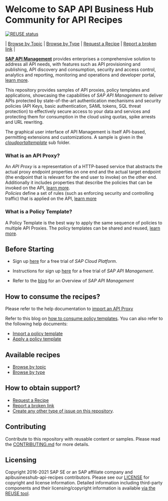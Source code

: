 # Welcome to SAP API Business Hub Community for API Recipes

[![REUSE status](https://api.reuse.software/badge/github.com/SAP/apibusinesshub-api-recipes)](https://api.reuse.software/info/github.com/SAP/apibusinesshub-api-recipes)

\| [Browse by Topic](./api-recipes-by-usecase.md) \| [Browse by Type](./api-recipes-by-type.md) \| [Request a Recipe](https://github.com/SAP/apibusinesshub-api-recipes/issues/new?assignees=&labels=Recipe%20Request&template=recipe-request.md&title=How+to++) \| [Report a broken link](https://github.com/SAP/apibusinesshub-api-recipes/issues/new?assignees=&labels=documentation&template=bug_report.md&title=Broken%20Link) \|

[**SAP API Management**](https://www.sap.com/products/cloud-platform/capabilities/integration.api-management.html) provides enterprises a comprehensive solution to address all API needs, with features such as API provisioning and publishing, API discovery and consumption, security and access control, analytics and reporting, monitoring and operations and developer portal, [learn more](https://help.sap.com/viewer/product/SAP_CLOUD_PLATFORM_API_MANAGEMENT/Cloud/en-US).  

This repository provides samples of API proxies, policy templates and applications, showcasing the capabilities of *SAP API Management* to deliver APIs protected by state-of-the-art authentication mechanisms and security policies (API Keys, basic authentication, SAML tokens, SQL threat protection) to effectively secure access to your data and services and protecting them for consumption in the cloud using quotas, spike arrests and URL rewriting.

The graphical user interface of API Management is itself API-based, permitting extensions and customizations. A sample is given in the [*cloudportaltemplate*](./cloudportaltemplate) sub folder.

### What is an API Proxy?
An *API Proxy* is a representation of a HTTP-based service that abstracts the actual proxy endpoint properties on one end and the actual target endpoint (the endpoint that is relevant for the end user to invoke) on the other end. Additionally it includes properties that describe the policies that can be invoked on the API, [learn more](https://help.sap.com/viewer/66d066d903c2473f81ec33acfe2ccdb4/Cloud/en-US/8962643388fc4df6b7a165baa14475d9.html).\
 *Policies* define a set of rules (such as enforcing security and controlling traffic) that is applied on the API, [learn more](https://help.hana.ondemand.com/apim_od/frameset.htm?7e4f3e590f164996994cddc8e48bf7f5.html)

### What is a Policy Template?
A Policy Template is the best way to apply the same sequence of policies to multiple API Proxies. The policy templates can be shared and reused, [learn more](https://blogs.sap.com/2017/08/28/policy-management-made-easy-with-templates-in-sap-api-management/).  

## Before Starting

* Sign up [here](https://hcp.sap.com/try.html) for a free trial of *SAP Cloud Platform*.

* Instructions for sign up [here](http://scn.sap.com/community/api-management/blog/2016/02/02/free-trial-of-sap-api-management-on-hana-cloud-platform-is-available-now) for a free trial of *SAP API Management*.

* Refer to the [blog](http://scn.sap.com/docs/-71207) for an Overview of *SAP API Management*

## How to consume the recipes?
Please refer to the help documentation to [import an API Proxy](https://help.sap.com/viewer/66d066d903c2473f81ec33acfe2ccdb4/Cloud/en-US/9342a932441e45cd9636eb0a01a89958.html)

Refer to this blog on  [how to consume policy templates](https://blogs.sap.com/2017/03/08/sap-api-management-simplify-your-life-with-policy-templates/). You can also refer to the following help documents:
* [Import a policy template](https://help.sap.com/viewer/66d066d903c2473f81ec33acfe2ccdb4/Cloud/en-US/52263adfe7d9407bbc55eb57594e6500.html)
* [Apply a policy template](https://help.sap.com/viewer/66d066d903c2473f81ec33acfe2ccdb4/Cloud/en-US/269442f98bc343eb8d4deb09f87a0680.html)

## Available recipes
* [Browse by topic](api-recipes-by-usecase.md)
* [Browse by type](api-recipes-by-type.md)

## How to obtain support?
* [Request a Recipe](https://github.com/SAP-samples/apibusinesshub-api-recipes/issues/new?assignees=&labels=Recipe%20Request&template=recipe-request.md&title=How+to++)
* [Report a broken link](https://github.com/SAP-samples/apibusinesshub-api-recipes/issues/new?assignees=&labels=documentation&template=bug_report.md&title=Broken%20Link)
* [Create any other type of issue on this repository](https://github.com/SAP-samples/apibusinesshub-api-recipes/issues/new).

## Contributing
Contribute to this repository with reusable content or samples. Please read the [CONTRIBUTING.md](CONTRIBUTING.md) for more details.

## Licensing
Copyright 2016-2021 SAP SE or an SAP affiliate company and apibusinesshub-api-recipes contributors. Please see our [LICENSE](LICENSE) for copyright and license information. Detailed information including third-party components and their licensing/copyright information is available [via the REUSE tool](https://api.reuse.software/info/github.com/SAP/apibusinesshub-api-recipes).
